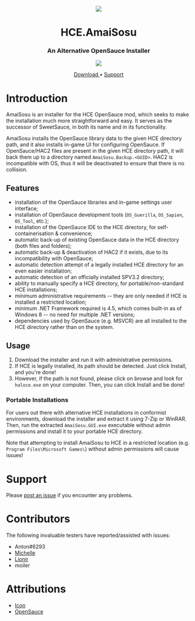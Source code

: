 <html>
    <p align="center">
        <img src="https://user-images.githubusercontent.com/10241434/61166409-7f6f7d80-a55f-11e9-8e68-bfaa3e39890e.png">
    <p>
    <h1 align="center">
        HCE.AmaiSosu
    </h1>
    <h3 align="center">
        An Alternative OpenSauce Installer
    </h3>
    <p align="center">
        <img src="https://user-images.githubusercontent.com/10241434/61166547-fc035b80-a561-11e9-8928-d39d5d4a6a77.png">
    <p>
    <p align="center">
        <a href="https://github.com/yumiris/HCE.AmaiSosu/releases/latest">
            Download
        </a>
        •
        <a href="https://www.reddit.com/r/halospv3/comments/9xvnn5/amaisosu_an_opensauce_installer/">
            Support
        </a>
    </p>
</html>

# Introduction

AmaiSosu is an installer for the HCE OpenSauce mod, which seeks to make the
installation much more straightforward and easy. It serves as the successor of
SweetSauce, in both its name and in its functionality.

AmaiSosu installs the OpenSauce library data to the given HCE directory path,
and it also installs in-game UI for configuring OpenSauce. If OpenSauce/HAC2
files are present in the given HCE directory path, it will back them up to a
directory named `AmaiSosu.Backup.<GUID>`. HAC2 is incompatible with OS, thus it
will be deactivated to ensure that there is no collision.

## Features

- installation of the OpenSauce libraries and in-game settings user interface;
- installation of OpenSauce development tools (`OS_Guerilla`, `OS_Sapien`,
  `OS_Tool`, etc.);
- installation of the OpenSauce IDE to the HCE directory, for
  self-containerisation & convenience;
- automatic back-up of existing OpenSauce data in the HCE directory (both files
  and folders);
- automatic back-up & deactivation of HAC2 if it exists, due to its
  incompatibility with OpenSauce;
- automatic detection attempt of a legally installed HCE directory for an even
  easier installation;
- automatic detection of an officially installed SPV3.2 directory;
- ability to manually specify a HCE directory, for portable/non-standard HCE
  installations;
- minimum administrative requirements -- they are only needed if HCE is
  installed a restricted location;
- minimum .NET Framework required is 4.5, which comes built-in as of Windows 8
  -- no need for multiple .NET versions;
- dependencies used by OpenSauce (e.g. MSVCR) are all installed to the HCE
  directory rather than on the system.

## Usage

1. Download the installer and run it with administrative permissions.
2. If HCE is legally installed, its path should be detected. Just click Install,
   and you're done!
3. However, if the path is not found, please click on browse and look for
   `haloce.exe` on your computer. Then, you can click Install and be done!

### Portable Installations

For users out there with alternative HCE installations in conformist
environments, download the installer and extract it using 7-Zip or WinRAR. Then,
run the extracted `AmaiSosu.GUI.exe` executable without admin permissions and
install it to your portable HCE directory.

Note that attempting to install AmaiSosu to HCE in a restricted location (e.g.
`Program Files\Microsoft Games\`) without admin permissions will cause issues!

# Support

Please [post an issue](https://github.com/yumiris/HCE.AmaiSosu/issues/new) if
you encounter any problems.

# Contributors

The following invaluable testers have reported/assisted with issues:

- Anton#6293
- [Michelle](https://github.com/gbMichelle)
- [Lionir](https://github.com/lionirdeadman)
- moiler

# Attributions

- [Icon](https://www.flaticon.com/free-icon/bowl-and-chopsticks-of-japan_12775)
- [OpenSauce](https://twitter.com/KornnerStudios)

